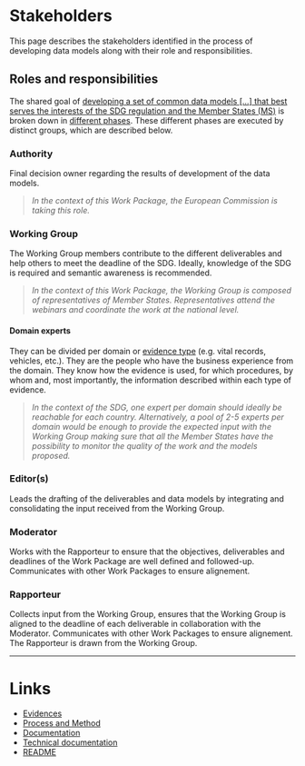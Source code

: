 # Stakeholders

This page describes the stakeholders identified in the process of developing data models along with their role and responsibilities. 

## Roles and responsibilities

The shared goal of [developing a set of common data models [...] that best serves the interests of the SDG regulation and the Member States (MS)](https://github.com/SEMICeu/SDG-sandbox#data-semantics-formats--quality) is broken down in [different phases](https://github.com/SEMICeu/SDG-sandbox/tree/master/process_and_method/methodology). These different phases are executed by distinct groups, which are described below.

### Authority
Final decision owner regarding the results of development of the data models. 
<blockquote>
<i>In the context of this Work Package, the European Commission is taking this role.</i>
</blockquote>

### Working Group
The Working Group members contribute to the different deliverables and help others to meet the deadline of the SDG. Ideally, knowledge of the SDG is required and semantic awareness is recommended. 
<blockquote>
<i>In the context of this Work Package, the Working Group is composed of representatives of Member States. 
Representatives attend the webinars and coordinate the work at the national level.</i>
</blockquote>

#### Domain experts
They can be divided per domain or [evidence type](https://github.com/SEMICeu/SDG-sandbox#types-of-evidence) (e.g. vital records, vehicles, etc.). They are the people who have the business experience from the domain. They know how the evidence is used, for which procedures, by whom and, most importantly, the information described within each type of evidence. 
<blockquote>
<i>In the context of the SDG, one expert per domain should ideally be reachable for each country. 
Alternatively, a pool of 2-5 experts per domain would be enough to provide the expected input with the Working Group making sure that all the Member States have the possibility to monitor the quality of the work and the models proposed.</i>
</blockquote>

### Editor(s)
Leads the drafting of the deliverables and data models by integrating and consolidating the input received from the Working Group.

### Moderator
Works with the Rapporteur to ensure that the objectives, deliverables and deadlines of the Work Package are well defined and followed-up. Communicates with other Work Packages to ensure alignement.

### Rapporteur 
Collects input from the Working Group, ensures that the Working Group is aligned to the deadline of each deliverable in collaboration with the Moderator. Communicates with other Work Packages to ensure alignement. The Rapporteur is drawn from the Working Group.

<hr/>

# Links
* [Evidences](https://github.com/SEMICeu/SDG-sandbox/tree/master/evidences)
* [Process and Method](https://github.com/SEMICeu/SDG-sandbox/tree/master/process_and_method)
* [Documentation](https://github.com/SEMICeu/SDG-sandbox/tree/master/documentation) 
* [Technical documentation](https://github.com/SEMICeu/SDG-sandbox/tree/master/technical_documentation)
* [README](https://github.com/SEMICeu/SDG-sandbox/blob/master/README.md)
